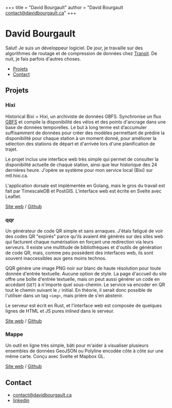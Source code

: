 +++
title = "David Bourgault"
author = "David Bourgault <contact@davidbourgault.ca>"
+++

# David Bourgault

Salut! Je suis un développeur logiciel. De jour, je travaille sur des
algorithmes de routage et de compression de données chez
[Transit](https://transit.app/fr/). De nuit, je fais parfois d'autres choses.

- [Projets](#projets)
- [Contact](#contact)

## Projets

### Hixi

Historical Bixi = Hixi, un archiviste de données GBFS. Synchronise un flux
[GBFS](https://gbfs.org/) et compile la disponibilité des vélos et des points
d'ancrage dans une base de données temporelles. Le but à long terme est
d’accumuler suffisamment de données pour créer des modèles permettant de prédire
la disponibilité pour chaque station à un moment donné, pour améliorer la
sélection des stations de départ et d'arrivée lors d'une planification de
trajet.

Le projet inclus une interface web très simple qui permet de consulter la
disponibilité actuelle de chaque station, ainsi que leur historique des 24
dernières heure. J'opère se système pour mon service local (Bixi) sur
mtl.hixi.ca.

L'application dorsale est implémentée en Golang, mais le gros du travail est
fait par TimescaleDB et PostGIS. L'interface web est écrite en Svelte avec
Leaflet.

[Site web](https://mtl.hixi.ca) / [Github](https://github.com/ngc7293/hixi)

### qqr

Un générateur de code QR simple et sans arnaques. J'étais fatigué de voir des
codes QR "expirés" parce qu'ils avaient été générés sur des sites web qui
facturent chaque numérisation en forçant une redirection via leurs serveurs. Il
existe une multitude de bibliothèques et d'outils de génération de code QR,
mais, comme peu possèdent des interfaces web, ils sont souvent inaccessibles
aux gens moins technos.

QQR génère une image PNG noir sur blanc de haute résolution pour toute donnée
d'entrée textuelle. Aucune option de style. La page d'accueil du site offre une
boîte d'entrée textuelle, mais on peut aussi générer un code en accédant (`GET`)
à n'importe quel sous-chemin. Le service va encoder en QR tout le chemin suivant
le `/` initial. En théorie, il serait donc possible de l'utiliser dans un tag
`<img>`, mais prière de s'en abstenir.

Le serveur est écrit en Rust, et l'interface web est composée de quelques lignes
de HTML et JS pures _inlined_ dans le serveur.

[Site web](https://davidbourgault.ca/qr/) / [Github](https://github.com/ngc7293/qqr)

### Mappe

Un outil en ligne très simple, bâti pour m'aider à visualiser plusieurs ensembles
de données GeoJSON ou Polyline encodée côte à côte sur une même carte. Conçu
avec Svelte et Mapbox GL.

[Site web](https://davidbourgault.ca/map/) / [Github](https://github.com/ngc7293/mappe)
 
## Contact

 - [contact@davidbourgault.ca](mailto:contact@davidbourgault.ca)
 - [linkedin](https://linkedin.com/in/davidbourgault)
